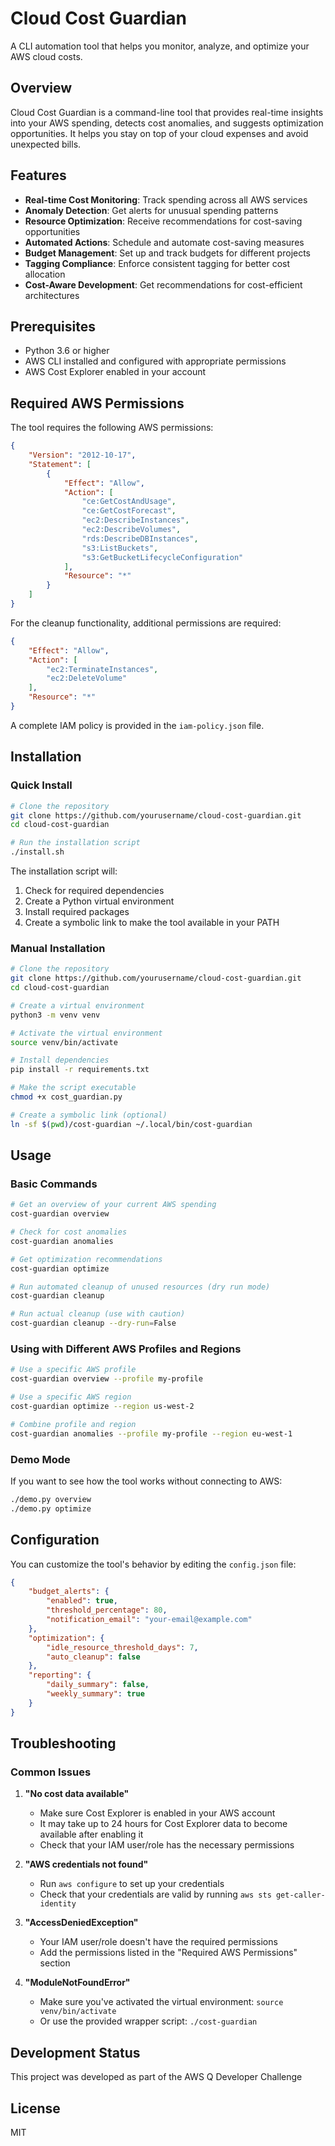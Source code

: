 # Cloud Cost Guardian

A CLI automation tool that helps you monitor, analyze, and optimize your AWS cloud costs.

## Overview

Cloud Cost Guardian is a command-line tool that provides real-time insights into your AWS spending, detects cost anomalies, and suggests optimization opportunities. It helps you stay on top of your cloud expenses and avoid unexpected bills.

## Features

- **Real-time Cost Monitoring**: Track spending across all AWS services
- **Anomaly Detection**: Get alerts for unusual spending patterns
- **Resource Optimization**: Receive recommendations for cost-saving opportunities
- **Automated Actions**: Schedule and automate cost-saving measures
- **Budget Management**: Set up and track budgets for different projects
- **Tagging Compliance**: Enforce consistent tagging for better cost allocation
- **Cost-Aware Development**: Get recommendations for cost-efficient architectures

## Prerequisites

- Python 3.6 or higher
- AWS CLI installed and configured with appropriate permissions
- AWS Cost Explorer enabled in your account

## Required AWS Permissions

The tool requires the following AWS permissions:

```json
{
    "Version": "2012-10-17",
    "Statement": [
        {
            "Effect": "Allow",
            "Action": [
                "ce:GetCostAndUsage",
                "ce:GetCostForecast",
                "ec2:DescribeInstances",
                "ec2:DescribeVolumes",
                "rds:DescribeDBInstances",
                "s3:ListBuckets",
                "s3:GetBucketLifecycleConfiguration"
            ],
            "Resource": "*"
        }
    ]
}
```

For the cleanup functionality, additional permissions are required:

```json
{
    "Effect": "Allow",
    "Action": [
        "ec2:TerminateInstances",
        "ec2:DeleteVolume"
    ],
    "Resource": "*"
}
```

A complete IAM policy is provided in the `iam-policy.json` file.

## Installation

### Quick Install

```bash
# Clone the repository
git clone https://github.com/yourusername/cloud-cost-guardian.git
cd cloud-cost-guardian

# Run the installation script
./install.sh
```

The installation script will:
1. Check for required dependencies
2. Create a Python virtual environment
3. Install required packages
4. Create a symbolic link to make the tool available in your PATH

### Manual Installation

```bash
# Clone the repository
git clone https://github.com/yourusername/cloud-cost-guardian.git
cd cloud-cost-guardian

# Create a virtual environment
python3 -m venv venv

# Activate the virtual environment
source venv/bin/activate

# Install dependencies
pip install -r requirements.txt

# Make the script executable
chmod +x cost_guardian.py

# Create a symbolic link (optional)
ln -sf $(pwd)/cost-guardian ~/.local/bin/cost-guardian
```

## Usage

### Basic Commands

```bash
# Get an overview of your current AWS spending
cost-guardian overview

# Check for cost anomalies
cost-guardian anomalies

# Get optimization recommendations
cost-guardian optimize

# Run automated cleanup of unused resources (dry run mode)
cost-guardian cleanup

# Run actual cleanup (use with caution)
cost-guardian cleanup --dry-run=False
```

### Using with Different AWS Profiles and Regions

```bash
# Use a specific AWS profile
cost-guardian overview --profile my-profile

# Use a specific AWS region
cost-guardian optimize --region us-west-2

# Combine profile and region
cost-guardian anomalies --profile my-profile --region eu-west-1
```

### Demo Mode

If you want to see how the tool works without connecting to AWS:

```bash
./demo.py overview
./demo.py optimize
```

## Configuration

You can customize the tool's behavior by editing the `config.json` file:

```json
{
    "budget_alerts": {
        "enabled": true,
        "threshold_percentage": 80,
        "notification_email": "your-email@example.com"
    },
    "optimization": {
        "idle_resource_threshold_days": 7,
        "auto_cleanup": false
    },
    "reporting": {
        "daily_summary": false,
        "weekly_summary": true
    }
}
```

## Troubleshooting

### Common Issues

1. **"No cost data available"**
   - Make sure Cost Explorer is enabled in your AWS account
   - It may take up to 24 hours for Cost Explorer data to become available after enabling it
   - Check that your IAM user/role has the necessary permissions

2. **"AWS credentials not found"**
   - Run `aws configure` to set up your credentials
   - Check that your credentials are valid by running `aws sts get-caller-identity`

3. **"AccessDeniedException"**
   - Your IAM user/role doesn't have the required permissions
   - Add the permissions listed in the "Required AWS Permissions" section

4. **"ModuleNotFoundError"**
   - Make sure you've activated the virtual environment: `source venv/bin/activate`
   - Or use the provided wrapper script: `./cost-guardian`

## Development Status

This project was developed as part of the AWS Q Developer Challenge

## License

MIT
